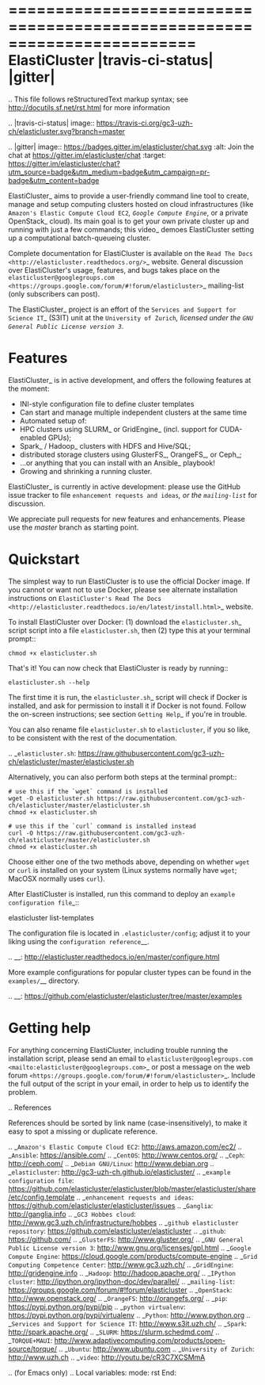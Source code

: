 ========================================================================
    ElastiCluster |travis-ci-status| |gitter|
========================================================================

.. This file follows reStructuredText markup syntax; see
   http://docutils.sf.net/rst.html for more information

.. |travis-ci-status| image:: https://travis-ci.org/gc3-uzh-ch/elasticluster.svg?branch=master

.. |gitter| image:: https://badges.gitter.im/elasticluster/chat.svg
   :alt: Join the chat at https://gitter.im/elasticluster/chat
   :target: https://gitter.im/elasticluster/chat?utm_source=badge&utm_medium=badge&utm_campaign=pr-badge&utm_content=badge

ElastiCluster_ aims to provide a user-friendly command line tool to
create, manage and setup computing clusters hosted on cloud
infrastructures (like `Amazon's Elastic Compute Cloud EC2`_, `Google
Compute Engine`_, or a private OpenStack_ cloud). Its main goal is
to get your own private cluster up and running with just a few
commands; this video_ demoes ElastiCluster setting up a
computational batch-queueing cluster.

Complete documentation for ElastiCluster is available on the `Read The
Docs <http://elasticluster.readthedocs.org/>`_ website.  General
discussion over ElastiCluster's usage, features, and bugs takes place
on the `elasticluster@googlegroups.com
<https://groups.google.com/forum/#!forum/elasticluster>`_ mailing-list
(only subscribers can post).

The ElastiCluster_ project is an effort of the `Services and Support
for Science IT`_ (S3IT) unit at the `University of Zurich`_, licensed
under the `GNU General Public License version 3`_.


Features
========

ElastiCluster_ is in active development, and offers the following
features at the moment:

* INI-style configuration file to define cluster templates
* Can start and manage multiple independent clusters at the same time
* Automated setup of:
 * HPC clusters using SLURM_ or GridEngine_ (incl. support for CUDA-enabled GPUs);
 * Spark_ / Hadoop_ clusters with HDFS and Hive/SQL;
 * distributed storage clusters using GlusterFS_, OrangeFS_, or Ceph_;
 * ...or anything that you can install with an Ansible_ playbook!
* Growing and shrinking a running cluster.

ElastiCluster_ is currently in active development: please use the
GitHub issue tracker to file `enhancement requests and ideas`_,
or the `mailing-list`_ for discussion.

We appreciate pull requests for new features and enhancements. Please
use the *master* branch as starting point.


Quickstart
==========

The simplest way to run ElastiCluster is to use the official Docker
image.  If you cannot or want not to use Docker, please see alternate
installation instructions on `ElastiCluster's Read The Docs
<http://elasticluster.readthedocs.io/en/latest/install.html>`_ website.

To install ElastiCluster over Docker: (1) download the `elasticluster.sh`_ script
script into a file `elasticluster.sh`, then (2) type this at your terminal
prompt::

    chmod +x elasticluster.sh

That's it!  You can now check that ElastiCluster is ready by running::

    elasticluster.sh --help

The first time it is run, the `elasticluster.sh`_ script will check if
Docker is installed, and ask for permission to install it if Docker is
not found. Follow the on-screen instructions; see section `Getting
Help`_ if you're in trouble.

You can also rename file ``elasticluster.sh`` to ``elasticluster``, if
you so like, to be consistent with the rest of the documentation.

.. _`elasticluster.sh`: https://raw.githubusercontent.com/gc3-uzh-ch/elasticluster/master/elasticluster.sh

Alternatively, you can also perform both steps at the terminal prompt::

    # use this if the `wget` command is installed
    wget -O elasticluster.sh https://raw.githubusercontent.com/gc3-uzh-ch/elasticluster/master/elasticluster.sh
    chmod +x elasticluster.sh

    # use this if the `curl` command is installed instead
    curl -O https://raw.githubusercontent.com/gc3-uzh-ch/elasticluster/master/elasticluster.sh
    chmod +x elasticluster.sh

Choose either one of the two methods above, depending on whether
``wget`` or ``curl`` is installed on your system (Linux systems
normally have ``wget``; MacOSX normally uses ``curl``).

After ElastiCluster is installed, run this command to deploy an `example
configuration file`_::

  elasticluster list-templates

The configuration file is located in `.elasticluster/config`; adjust it
to your liking using the `configuration reference`__.

.. __: http://elasticluster.readthedocs.io/en/master/configure.html

More example configurations for popular cluster types can be found in
the `examples/`__ directory.

.. __: https://github.com/elasticluster/elasticluster/tree/master/examples


Getting help
============

For anything concerning ElastiCluster, including trouble running the
installation script, please send an email to
`elasticluster@googlegroups.com
<mailto:elasticluster@googlegroups.com>`_ or post a message on the web
forum `<https://groups.google.com/forum/#!forum/elasticluster>`_.
Include the full output of the script in your email, in order to help
us to identify the problem.


.. References

   References should be sorted by link name (case-insensitively), to
   make it easy to spot a missing or duplicate reference.

.. _`Amazon's Elastic Compute Cloud EC2`: http://aws.amazon.com/ec2/
.. _`Ansible`: https://ansible.com/
.. _`CentOS`: http://www.centos.org/
.. _`Ceph`: http://ceph.com/
.. _`Debian GNU/Linux`: http://www.debian.org
.. _`elasticluster`: http://gc3-uzh-ch.github.io/elasticluster/
.. _`example configuration file`: https://github.com/elasticluster/elasticluster/blob/master/elasticluster/share/etc/config.template
.. _`enhancement requests and ideas`: https://github.com/elasticluster/elasticluster/issues
.. _`Ganglia`: http://ganglia.info
.. _`GC3 Hobbes cloud`: http://www.gc3.uzh.ch/infrastructure/hobbes
.. _`github elasticluster repository`: https://github.com/elasticluster/elasticluster
.. _`github`: https://github.com/
.. _`GlusterFS`: http://www.gluster.org/
.. _`GNU General Public License version 3`: http://www.gnu.org/licenses/gpl.html
.. _`Google Compute Engine`: https://cloud.google.com/products/compute-engine
.. _`Grid Computing Competence Center`: http://www.gc3.uzh.ch/
.. _`GridEngine`: http://gridengine.info
.. _`Hadoop`: http://hadoop.apache.org/
.. _`IPython cluster`: http://ipython.org/ipython-doc/dev/parallel/
.. _`mailing-list`: https://groups.google.com/forum/#!forum/elasticluster
.. _`OpenStack`: http://www.openstack.org/
.. _`OrangeFS`: http://orangefs.org/
.. _`pip`: https://pypi.python.org/pypi/pip
.. _`python virtualenv`: https://pypi.python.org/pypi/virtualenv
.. _`Python`: http://www.python.org
.. _`Services and Support for Science IT`: http://www.s3it.uzh.ch/
.. _`Spark`: http://spark.apache.org/
.. _`SLURM`: https://slurm.schedmd.com/
.. _`TORQUE+MAUI`: http://www.adaptivecomputing.com/products/open-source/torque/
.. _`Ubuntu`: http://www.ubuntu.com
.. _`University of Zurich`: http://www.uzh.ch
.. _`video`: http://youtu.be/cR3C7XCSMmA

.. (for Emacs only)
..
  Local variables:
  mode: rst
  End:
